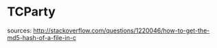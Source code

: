 # TCParty
sources:
http://stackoverflow.com/questions/1220046/how-to-get-the-md5-hash-of-a-file-in-c
